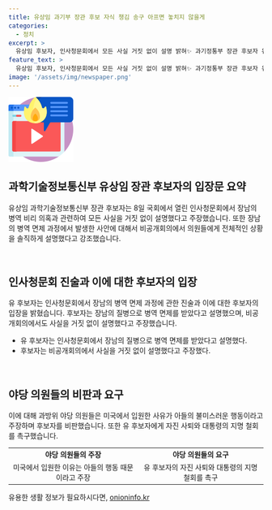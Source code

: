 ```yaml
---
title: 유상임 과기부 장관 후보 자식 챙김 송구 아프면 놓치지 않을게
categories:
  - 정치
excerpt: >
  유상임 후보자, 인사청문회에서 모든 사실 거짓 없이 설명 밝혀✨ 과기정통부 장관 후보자 유상임은 장남 병역 비리 의혹에 대해 사과하며, 인사청문회에서 모든 사실을 거짓 없이 설명했다고 강조했다. 그는 아들의 질병으로 면제를 받은 사실을 설명했으나, 야당 의원들은 그것이 아들의 행동 때문이라고 주장하며 사퇴를 요구하고 있다.
feature_text: >
  유상임 후보자, 인사청문회에서 모든 사실 거짓 없이 설명 밝혀✨ 과기정통부 장관 후보자 유상임은 장남 병역 비리 의혹에 대해 사과하며, 인사청문회에서 모든 사실을 거짓 없이 설명했다고 강조했다. 그는 아들의 질병으로 면제를 받은 사실을 설명했으나, 야당 의원들은 그것이 아들의 행동 때문이라고 주장하며 사퇴를 요구하고 있다.
image: '/assets/img/newspaper.png'
---
```


<p><img src="/assets/img/news.png" alt="rentncar 속보" /></p>

<h2 data-ke-size="size26">과학기술정보통신부 유상임 장관 후보자의 입장문 요약</h2>

<p>유상임 과학기술정보통신부 장관 후보자는 8일 국회에서 열린 인사청문회에서 장남의 병역 비리 의혹과 관련하여 모든 사실을 거짓 없이 설명했다고 주장했습니다. 또한 장남의 병역 면제 과정에서 발생한 사안에 대해서 비공개회의에서 의원들에게 전체적인 상황을 솔직하게 설명했다고 강조했습니다.</p>

<p data-ke-size="size16">&nbsp;</p>

<h2 data-ke-size="size26">인사청문회 진술과 이에 대한 후보자의 입장</h2>

<p>유 후보자는 인사청문회에서 장남의 병역 면제 과정에 관한 진술과 이에 대한 후보자의 입장을 밝혔습니다. 후보자는 장남의 질병으로 병역 면제를 받았다고 설명했으며, 비공개회의에서도 사실을 거짓 없이 설명했다고 주장했습니다.</p>

<ul>
  <li>유 후보자는 인사청문회에서 장남의 질병으로 병역 면제를 받았다고 설명했다.</li>
  <li>후보자는 비공개회의에서 사실을 거짓 없이 설명했다고 주장했다.</li>
</ul>

<p data-ke-size="size16">&nbsp;</p>

<h2 data-ke-size="size26">야당 의원들의 비판과 요구</h2>

<p>이에 대해 과방위 야당 의원들은 미국에서 입원한 사유가 아들의 불미스러운 행동이라고 주장하며 후보자를 비판했습니다. 또한 유 후보자에게 자진 사퇴와 대통령의 지명 철회를 촉구했습니다.</p>

<table>
  <tr>
    <td style="text-align: center; height: 17px;"><b>야당 의원들의 주장</b></td>
    <td style="text-align: center; height: 17px;"><b>야당 의원들의 요구</b></td>
  </tr>
  <tr>
    <td style="text-align: center; height: 17px;">미국에서 입원한 이유는 아들의 행동 때문이라고 주장</td>
    <td style="text-align: center; height: 17px;">유 후보자의 자진 사퇴와 대통령의 지명 철회를 촉구</td>
  </tr>
</table>
유용한 생활 정보가 필요하시다면, <a href="https://onioninfo.kr" rel="dofollow">onioninfo.kr</a>


